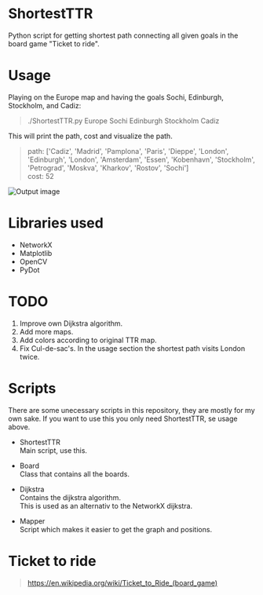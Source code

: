 # ShortestTTR
Python script for getting shortest path connecting all given goals in the board game "Ticket to ride".


# Usage
Playing on the Europe map and having the goals Sochi, Edinburgh, Stockholm, and Cadiz:
>./ShortestTTR.py Europe Sochi Edinburgh Stockholm Cadiz

This will print the path, cost and visualize the path.
> path: ['Cadiz', 'Madrid', 'Pamplona', 'Paris', 'Dieppe', 'London', 'Edinburgh', 'London', 'Amsterdam', 'Essen', 'Kobenhavn', 'Stockholm', 'Petrograd', 'Moskva', 'Kharkov', 'Rostov', 'Sochi']\
>cost: 52

![](https://i.imgur.com/ZBQotv4.gif "Output image")

# Libraries used
* NetworkX
* Matplotlib
* OpenCV
* PyDot

# TODO
1. Improve own Dijkstra algorithm.
2. Add more maps.
3. Add colors according to original TTR map.
4. Fix Cul-de-sac's. In the usage section the shortest path visits London twice.

# Scripts
There are some unecessary scripts in this repository, they are mostly for my own sake.
If you want to use this you only need ShortestTTR, se usage above.

* ShortestTTR\
    Main script, use this.

* Board\
    Class that contains all the boards.

* Dijkstra\
    Contains the dijkstra algorithm.\
    This is used as an alternativ to the NetworkX dijkstra.

* Mapper\
    Script which makes it easier to get the graph and positions.

# Ticket to ride
> https://en.wikipedia.org/wiki/Ticket_to_Ride_(board_game)
